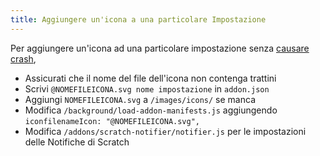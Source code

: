 ```yaml
---
title: Aggiungere un'icona a una particolare Impostazione
---
```

Per aggiungere un'icona ad una particolare impostazione senza [causare](https://github.com/ScratchAddons/ScratchAddons/pull/1529) [crash](https://github.com/ScratchAddons/ScratchAddons/commit/ead64b9da1434e7ed593c141cba7b02addd70a54),

- Assicurati che il nome del file dell'icona non contenga trattini
- Scrivi `@NOMEFILEICONA.svg nome impostazione` in `addon.json`
- Aggiungi `NOMEFILEICONA.svg` a `/images/icons/` se manca
- Modifica `/background/load-addon-manifests.js` aggiungendo `iconfilenameIcon: "@NOMEFILEICONA.svg",`
- Modifica `/addons/scratch-notifier/notifier.js` per le impostazioni delle Notifiche di Scratch